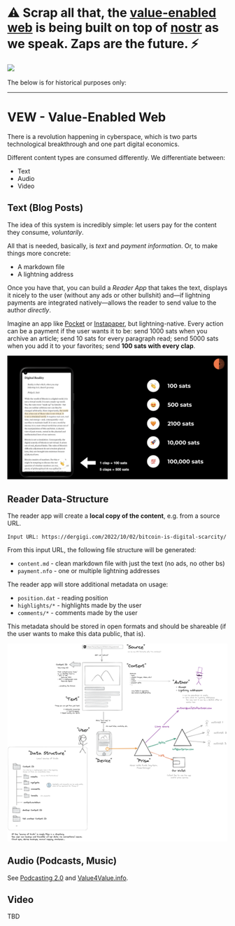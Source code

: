 # ⚠️ Scrap all that, the [value-enabled web](https://dergigi.com/vew) is being built on top of [nostr](https://nostr-resources.com/) as we speak. Zaps are the future. ⚡

[![](https://nostr-resources.com/assets/images/cover.png)](https://nostr-resources.com)

The below is for historical purposes only:

---

# VEW - Value-Enabled Web

There is a revolution happening in cyberspace, which is two parts technological breakthrough and one part digital economics.

Different content types are consumed differently. We differentiate between:

- Text
- Audio
- Video


## Text (Blog Posts)

The idea of this system is incredibly simple: let users pay for the content they consume, _voluntarily_. 

All that is needed, basically, is _text_ and _payment information_. Or, to make things more concrete:

- A markdown file
- A lightning address

Once you have that, you can build a _Reader App_ that takes the text, displays it nicely to the user (without any ads or other bullshit) and—if lightning payments are integrated natively—allows the reader to send value to the author _directly_.

Imagine an app like [Pocket](https://getpocket.com/) or [Instapaper](https://www.instapaper.com/), but lightning-native. Every action can be a payment if the user wants it to be: send 1000 sats when you archive an article; send 10 sats for every paragraph read; send 5000 sats when you add it to your favorites; send **100 sats with every clap**.

![](claps.png)

## Reader Data-Structure

The reader app will create a **local copy of the content**, e.g. from a source URL.

```
Input URL: https://dergigi.com/2022/10/02/bitcoin-is-digital-scarcity/
```

From this input URL, the following file structure will be generated:

- `content.md` - clean markdown file with just the text (no ads, no other bs)
- `payment.nfo` - one or multiple lightning addresses

The reader app will store additional metadata on usage:

- `position.dat` - reading position
- `highlights/*` - highlights made by the user
- `comments/*` - comments made by the user

This metadata should be stored in open formats and should be shareable (if the user wants to make this data public, that is).

![](monocle-concept.webp)


## Audio (Podcasts, Music)

See [Podcasting 2.0](https://podcastindex.org/podcast/value4value) and [Value4Value.info](https://value4value.info/).


## Video

TBD
